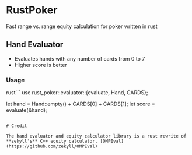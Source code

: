 # RustPoker

Fast range vs. range equity calculation for poker written in rust

## Hand Evaluator
 - Evaluates hands with any number of cards from 0 to 7
 - Higher score is better

### Usage

rust```
use rust_poker::evaluator::{evaluate, Hand, CARDS};

let hand = Hand::empty() + CARDS[0] + CARDS[1];
let score = evaluate(&hand);
```

# Credit

The hand evaluator and equity calculator library is a rust rewrite of **zekyll's** C++ equity calculator, [OMPEval](https://github.com/zekyll/OMPEval)
